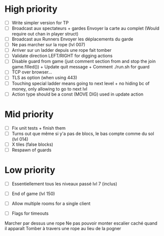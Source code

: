 # High priority

- [ ] Write simpler version for TP
- [ ] Broadcast aux spectateurs + gardes Envoyer la carte au complet (Would require out chan in player struct)
- [ ] Broadcast aux Runners
      Envoyer les déplacements du garde
- [ ] Ne pas marcher sur la rope (lvl 007)
- [ ] Arriver sur un ladder depuis une rope fait tomber
- [ ] Validate direction LEFT/RIGHT for digging actions
- [ ] Disable guard from game (just comment section from and stop the join game.filled()) + Update quit message + Comment ./run.sh for guard
- [ ] TCP over browser...
- [ ] TLS as option (when using 443)
- [ ] Touching special ladder means going to next level + no hiding bc of money, only allowing to go to next lvl
- [ ] Action type should be a const (MOVE DIG) used in update action

# Mid priority

- [ ] Fix unit tests + finish them
- [ ] Turns out que même si y'a pas de blocs, le bas compte comme du sol (lvl 014)
- [ ] X tiles (false blocks)
- [ ] Respawn of guards

# Low priority

- [ ] Essentiellement tous les niveaux passé lvl 7 (inclus)
- [ ] End of game (lvl 150)
- [ ] Allow multiple rooms for a single client
- [ ] Flags for timeouts


Marcher par dessus une rope
Ne pas pouvoir monter escalier caché quand il apparaît
Tomber à travers une rope au lieu de la pogner
